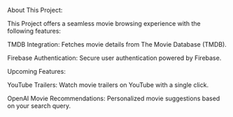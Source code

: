 About This Project:

This Project offers a seamless movie browsing experience with the following features:

TMDB Integration: Fetches movie details from The Movie Database (TMDB).

Firebase Authentication: Secure user authentication powered by Firebase.

Upcoming Features:

YouTube Trailers: Watch movie trailers on YouTube with a single click.

OpenAI Movie Recommendations: Personalized movie suggestions based on your search query.
